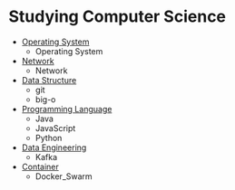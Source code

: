 # Studying Computer Science 

- [Operating System](https://github.com/C-YooJin/Study/tree/master/Operating_System)
  - Operating System
- [Network](https://github.com/C-YooJin/Study/tree/master/Network)
  - Network
- [Data Structure](https://github.com/C-YooJin/Study/tree/master/Data_Structure)
  - git
  - big-o
- [Programming Language](https://github.com/C-YooJin/Study/tree/master/Programming_Language) 
  - Java 
  - JavaScript
  - Python
- [Data Engineering](https://github.com/C-YooJin/Study/tree/master/Data_Engineering)
  - Kafka
- [Container](https://github.com/C-YooJin/Study/tree/master/Container)
  - Docker_Swarm
